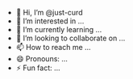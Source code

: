 - 👋 Hi, I’m @just-curd
- 👀 I’m interested in ...
- 🌱 I’m currently learning ...
- 💞️ I’m looking to collaborate on ...
- 📫 How to reach me ...
- 😄 Pronouns: ...
- ⚡ Fun fact: ...

<!---
just-curd/just-curd is a ✨ special ✨ repository because its `README.md` (this file) appears on your GitHub profile.
You can click the Preview link to take a look at your changes.
--->
